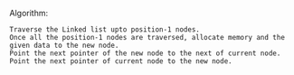 Algorithm:

    Traverse the Linked list upto position-1 nodes.
    Once all the position-1 nodes are traversed, allocate memory and the given data to the new node.
    Point the next pointer of the new node to the next of current node.
    Point the next pointer of current node to the new node.
